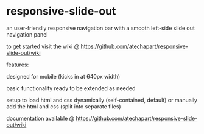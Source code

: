 # responsive-slide-out
an user-friendly responsive navigation bar with a smooth left-side slide out navigation panel 

to get started visit the wiki @ https://github.com/atechapart/responsive-slide-out/wiki

features:

designed for mobile (kicks in at 640px width)

basic functionality ready to be extended as needed

setup to load html and css dynamically (self-contained, default) or manually add the html and css (split into separate files)

documentation available @ https://github.com/atechapart/responsive-slide-out/wiki
